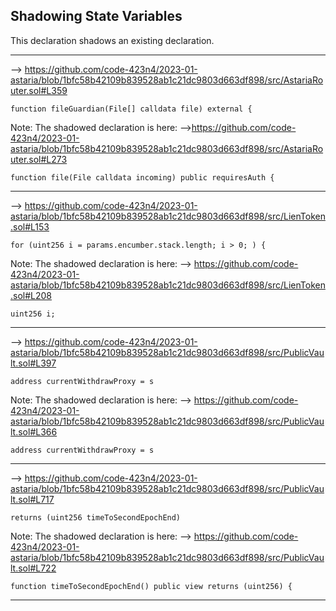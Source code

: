 ## Shadowing State Variables

This declaration shadows an existing declaration.
__________________________________________________________________________________________________________________________________________________________________
   --> https://github.com/code-423n4/2023-01-astaria/blob/1bfc58b42109b839528ab1c21dc9803d663df898/src/AstariaRouter.sol#L359

  ``` function fileGuardian(File[] calldata file) external { ```

Note: The shadowed declaration is here:
   -->https://github.com/code-423n4/2023-01-astaria/blob/1bfc58b42109b839528ab1c21dc9803d663df898/src/AstariaRouter.sol#L273

  ``` function file(File calldata incoming) public requiresAuth { ```
_______________________________________________________________________________________________________________________________________________________________

--> https://github.com/code-423n4/2023-01-astaria/blob/1bfc58b42109b839528ab1c21dc9803d663df898/src/LienToken.sol#L153

``` for (uint256 i = params.encumber.stack.length; i > 0; ) { ```

Note: The shadowed declaration is here:
   --> https://github.com/code-423n4/2023-01-astaria/blob/1bfc58b42109b839528ab1c21dc9803d663df898/src/LienToken.sol#L208

``` uint256 i; ```

_______________________________________________________________________________________________________________________________________________________________

 -->  https://github.com/code-423n4/2023-01-astaria/blob/1bfc58b42109b839528ab1c21dc9803d663df898/src/PublicVault.sol#L397

``` address currentWithdrawProxy = s ```

Note: The shadowed declaration is here:
   --> https://github.com/code-423n4/2023-01-astaria/blob/1bfc58b42109b839528ab1c21dc9803d663df898/src/PublicVault.sol#L366

``` address currentWithdrawProxy = s ```
_______________________________________________________________________________________________________________________________________________________________

 --> https://github.com/code-423n4/2023-01-astaria/blob/1bfc58b42109b839528ab1c21dc9803d663df898/src/PublicVault.sol#L717

``` returns (uint256 timeToSecondEpochEnd) ```

Note: The shadowed declaration is here:
   --> https://github.com/code-423n4/2023-01-astaria/blob/1bfc58b42109b839528ab1c21dc9803d663df898/src/PublicVault.sol#L722

``` function timeToSecondEpochEnd() public view returns (uint256) { ```
_______________________________________________________________________________________________________________________________________________________________

## 


